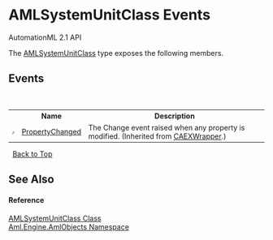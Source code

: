 # AMLSystemUnitClass Events
AutomationML 2.1 API 

The <a href="T_Aml_Engine_AmlObjects_AMLSystemUnitClass">AMLSystemUnitClass</a> type exposes the following members.


## Events
&nbsp;<table><tr><th></th><th>Name</th><th>Description</th></tr><tr><td>![Public event](media/pubevent.gif "Public event")</td><td><a href="E_Aml_Engine_CAEX_CAEXWrapper_PropertyChanged">PropertyChanged</a></td><td>
The Change event raised when any property is modified.
 (Inherited from <a href="T_Aml_Engine_CAEX_CAEXWrapper">CAEXWrapper</a>.)</td></tr></table>&nbsp;
<a href="#amlsystemunitclass-events">Back to Top</a>

## See Also


#### Reference
<a href="T_Aml_Engine_AmlObjects_AMLSystemUnitClass">AMLSystemUnitClass Class</a><br /><a href="N_Aml_Engine_AmlObjects">Aml.Engine.AmlObjects Namespace</a><br />